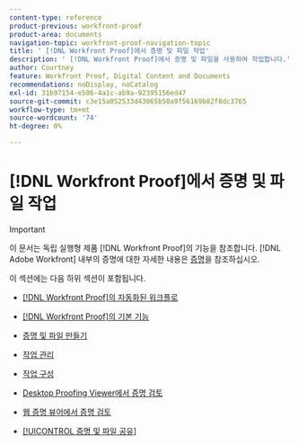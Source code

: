 ```yaml
---
content-type: reference
product-previous: workfront-proof
product-area: documents
navigation-topic: workfront-proof-navigation-topic
title: ' [!DNL Workfront Proof]에서 증명 및 파일 작업'
description: ' [!DNL Workfront Proof]에서 증명 및 파일을 사용하여 작업합니다.'
author: Courtney
feature: Workfront Proof, Digital Content and Documents
recommendations: noDisplay, noCatalog
exl-id: 31b97154-e506-4a1c-ab9a-92395156ed47
source-git-commit: c3e15a052533d43065b50a9f56169b82f8dc3765
workflow-type: tm+mt
source-wordcount: '74'
ht-degree: 0%

---
```


# [!DNL Workfront Proof]에서 증명 및 파일 작업

>[!IMPORTANT]
>
>이 문서는 독립 실행형 제품 [!DNL Workfront Proof]의 기능을 참조합니다. [!DNL Adobe Workfront] 내부의 증명에 대한 자세한 내용은 [증명](../../review-and-approve-work/proofing/proofing.md)을 참조하십시오.

이 섹션에는 다음 하위 섹션이 포함됩니다.

* [&#x200B; [!DNL Workfront Proof]의 자동화된 워크플로](../../workfront-proof/wp-work-proofsfiles/automated-workflow/automated-workflow.md)
* [&#x200B; [!DNL Workfront Proof]의 기본 기능](../../workfront-proof/wp-work-proofsfiles/basic-features/basic-features.md)
* [증명 및 파일 만들기](../../workfront-proof/wp-work-proofsfiles/create-proofs-and-files/create-proofs-and-files.md)
* [작업 관리](../../workfront-proof/wp-work-proofsfiles/manage-your-work/manage-your-work.md)
* [작업 구성](../../workfront-proof/wp-work-proofsfiles/organize-your-work/organize-your-work.md)
* [Desktop Proofing Viewer에서 증명 검토](../../workfront-proof/wp-work-proofsfiles/review-proofs-dpv/review-proofs-in-desktop-proofing-viewer.md)

  <!--
  <li data-mc-conditions="QuicksilverOrClassic.Draft mode"><a href="../../workfront-proof/wp-work-proofsfiles/review-proofs-lpv/review-proofs-in-the-lpv.md" class="MCXref xref" xrefformat="{para}">Review proofs in the Legacy Proofing Viewer</a> </li>
  -->

* [웹 증명 뷰어에서 증명 검토](../../workfront-proof/wp-work-proofsfiles/review-proofs-wpv/review-proofs-in-wpv.md)
* [[!UICONTROL 증명 및 파일 공유]](../../workfront-proof/wp-work-proofsfiles/share-proofs-and-files/share-proofs-and-files.md)
